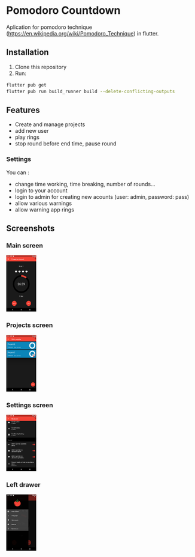 # Pomodoro Countdown

Aplication for pomodoro technique (https://en.wikipedia.org/wiki/Pomodoro_Technique) in flutter. 

## Installation

1. Clone this repository
2. Run: 
```bash
flutter pub get
flutter pub run build_runner build --delete-conflicting-outputs
```



## Features
- Create and manage projects<br/>
- add new user<br/>
- play rings<br/>
- stop round before end time, pause round<br/>

### Settings
You can :<br/>
- change time working, time breaking, number of rounds...<br/>
- login to your account<br/>
- login to admin for creating new acounts (user: admin, password: pass)<br/>
- allow various warnings<br/>
- allow warning app rings <br/>


## Screenshots

### Main screen
<img src="/screenshots/Screenshot_main_screen.png" width="80" height="150" />

### Projects screen
<img src="/screenshots/Screenshot_projects_screen.png" width="80" height="150" />

### Settings screen
<img src="/screenshots/Screenshot_settings.png" width="80" height="150" />

### Left drawer
<img src="/screenshots/Screenshot_drawer.png" width="80" height="150" />







